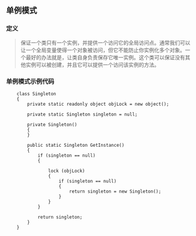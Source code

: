 ## 单例模式

### 定义
> 保证一个类只有一个实例，并提供一个访问它的全局访问点。通常我们可以让一个全局变量使得一个对象被访问，但它不能防止你实例化多个对象。一个最好的办法就是，让类自身负责保存它唯一实例。这个类可以保证没有其他实例可以被创建，并且它可以提供一个访问该实例的方法。

### 单例模式示例代码
```
    class Singleton
    {
        private static readonly object objLock = new object();

        private static Singleton singleton = null;

        private Singleton()
        {
        }

        public static Singleton GetInstance()
        {
            if (singleton == null)
            {

                lock (objLock)
                {
                    if (singleton == null)
                    {
                        return singleton = new Singleton();
                    }
                }
            }

            return singleton;
        }
    }
```

